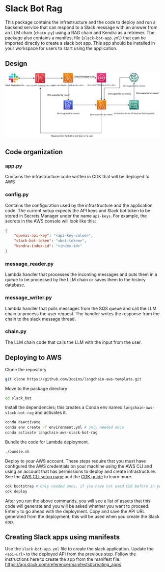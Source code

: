 # Slack Bot Rag
This package contains the infrastructure and the code to deploy and run a backend service that can respond to a Slack message with an answer from an LLM chain (`chain.py`) using a RAG chain and Kendra as a retriever. The package also contains a manifest file (`slack-bot-app.yml`) that can be imported directly to create a slack bot app. This app should be installed in your workspace for users to start using the application.

## Design
![Slack Bot Design](./images/kendra.svg)

## Code organization
### app.py
Contains the infrastructure code written in CDK that will be deployed to AWS

### config.py
Contains the configuration used by the infrastructure and the application code. The current setup expects the API keys and Slack bot token to be stored in Secrets Manager under the name `api-keys`. For example, the secrets in the AWS console will look like this:
```json
{
    "openai-api-key": "<api-key-value>",
    "slack-bot-token": "<bot-token>",
    "kendra-index-id": "<index-id>"
}
```

### message_reader.py
Lambda handler that processes the incoming messages and puts them in a queue to be processed by the LLM chain or saves them to the history database. 

### message_writer.py
Lambda handler that pulls messages from the SQS queue and call the LLM chain to process the user request. The handler writes the response from the chain to the slack message thread.

### chain.py
The LLM chain code that calls the LLM with the input from the user.

## Deploying to AWS

Clone the repository
```bash
git clone https://github.com/3coins/langchain-aws-template.git
```

Move to the package directory
```bash
cd slack_bot
```

Install the dependencies; this creates a Conda env named `langchain-aws-slack-bot-rag` and activates it.
```bash
conda deactivate
conda env create -f environment.yml # only needed once
conda activate langchain-aws-slack-bot-rag
```

Bundle the code for Lambda deployment.
```bash
./bundle.sh
```

Deploy to your AWS account. These steps require that you must have configured the AWS credentials on your machine using the AWS CLI and using an account that has permissions to deploy and create infrastructure. See the [AWS CLI setup page](https://docs.aws.amazon.com/cli/latest/userguide/getting-started-prereqs.html) and the [CDK guide](https://docs.aws.amazon.com/cdk/v2/guide/getting_started.html) to learn more.
```bash
cdk bootstrap # Only needed once, if you have not used CDK before in your account
cdk deploy
```
After you run the above commands, you will see a list of assets that this code will generate and you will be asked whether you want to proceed. Enter `y` to go ahead with the deployment. Copy and save the API URL generated from the deployment; this will be used when you create the Slack app.

## Creating Slack apps using manifests
Use the `slack-bot-app.yml` file to create the slack application. Update the `<api-url>` to the deployed API from the previous step. Follow the instructions here to create the app from the manifest file:
https://api.slack.com/reference/manifests#creating_apps


